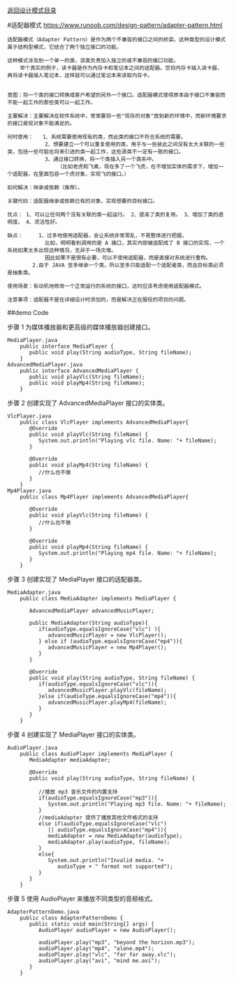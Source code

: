 <p>
    <a href="#" onclick="showITLearnPage('softdesign')">返回设计模式目录</a>
</p>

#适配器模式 
https://www.runoob.com/design-pattern/adapter-pattern.html

    适配器模式（Adapter Pattern）是作为两个不兼容的接口之间的桥梁。这种类型的设计模式属于结构型模式，它结合了两个独立接口的功能。
    
    这种模式涉及到一个单一的类，该类负责加入独立的或不兼容的接口功能。
        举个真实的例子，读卡器是作为内存卡和笔记本之间的适配器。您将内存卡插入读卡器，再将读卡器插入笔记本，这样就可以通过笔记本来读取内存卡。
    
    
    意图：将一个类的接口转换成客户希望的另外一个接口。适配器模式使得原本由于接口不兼容而不能一起工作的那些类可以一起工作。
    
    主要解决：主要解决在软件系统中，常常要将一些"现存的对象"放到新的环境中，而新环境要求的接口是现对象不能满足的。
    
    何时使用： 	1、系统需要使用现有的类，而此类的接口不符合系统的需要。 
                2、想要建立一个可以重复使用的类，用于与一些彼此之间没有太大关联的一些类，包括一些可能在将来引进的类一起工作，这些源类不一定有一致的接口。 
                3、通过接口转换，将一个类插入另一个类系中。
                    （比如老虎和飞禽，现在多了一个飞虎，在不增加实体的需求下，增加一个适配器，在里面包容一个虎对象，实现飞的接口。）
    
    如何解决：继承或依赖（推荐）。
    
    关键代码：适配器继承或依赖已有的对象，实现想要的目标接口。
    
    优点： 1、可以让任何两个没有关联的类一起运行。 2、提高了类的复用。 3、增加了类的透明度。 4、灵活性好。
    
    缺点： 	1、过多地使用适配器，会让系统非常零乱，不易整体进行把握。
                比如，明明看到调用的是 A 接口，其实内部被适配成了 B 接口的实现，一个系统如果太多出现这种情况，无异于一场灾难。
                因此如果不是很有必要，可以不使用适配器，而是直接对系统进行重构。
            2.由于 JAVA 至多继承一个类，所以至多只能适配一个适配者类，而且目标类必须是抽象类。
    
    使用场景：有动机地修改一个正常运行的系统的接口，这时应该考虑使用适配器模式。
    
    注意事项：适配器不是在详细设计时添加的，而是解决正在服役的项目的问题。
    



##demo Code


步骤 1
为媒体播放器和更高级的媒体播放器创建接口。

	MediaPlayer.java
		public interface MediaPlayer {
		   public void play(String audioType, String fileName);
		}
	AdvancedMediaPlayer.java
		public interface AdvancedMediaPlayer { 
		   public void playVlc(String fileName);
		   public void playMp4(String fileName);
		}
步骤 2
创建实现了 AdvancedMediaPlayer 接口的实体类。

	VlcPlayer.java
		public class VlcPlayer implements AdvancedMediaPlayer{
		   @Override
		   public void playVlc(String fileName) {
			  System.out.println("Playing vlc file. Name: "+ fileName);      
		   }
		 
		   @Override
		   public void playMp4(String fileName) {
			  //什么也不做
		   }
		}
	Mp4Player.java
		public class Mp4Player implements AdvancedMediaPlayer{
		 
		   @Override
		   public void playVlc(String fileName) {
			  //什么也不做
		   }
		 
		   @Override
		   public void playMp4(String fileName) {
			  System.out.println("Playing mp4 file. Name: "+ fileName);      
		   }
		}
步骤 3
创建实现了 MediaPlayer 接口的适配器类。

	MediaAdapter.java
		public class MediaAdapter implements MediaPlayer {
		 
		   AdvancedMediaPlayer advancedMusicPlayer;
		 
		   public MediaAdapter(String audioType){
			  if(audioType.equalsIgnoreCase("vlc") ){
				 advancedMusicPlayer = new VlcPlayer();       
			  } else if (audioType.equalsIgnoreCase("mp4")){
				 advancedMusicPlayer = new Mp4Player();
			  }  
		   }
		 
		   @Override
		   public void play(String audioType, String fileName) {
			  if(audioType.equalsIgnoreCase("vlc")){
				 advancedMusicPlayer.playVlc(fileName);
			  }else if(audioType.equalsIgnoreCase("mp4")){
				 advancedMusicPlayer.playMp4(fileName);
			  }
		   }
		}
步骤 4
创建实现了 MediaPlayer 接口的实体类。

	AudioPlayer.java
		public class AudioPlayer implements MediaPlayer {
		   MediaAdapter mediaAdapter; 
		 
		   @Override
		   public void play(String audioType, String fileName) {    
		 
			  //播放 mp3 音乐文件的内置支持
			  if(audioType.equalsIgnoreCase("mp3")){
				 System.out.println("Playing mp3 file. Name: "+ fileName);         
			  } 
			  //mediaAdapter 提供了播放其他文件格式的支持
			  else if(audioType.equalsIgnoreCase("vlc") 
				 || audioType.equalsIgnoreCase("mp4")){
				 mediaAdapter = new MediaAdapter(audioType);
				 mediaAdapter.play(audioType, fileName);
			  }
			  else{
				 System.out.println("Invalid media. "+
					audioType + " format not supported");
			  }
		   }   
		}
步骤 5
使用 AudioPlayer 来播放不同类型的音频格式。

	AdapterPatternDemo.java
		public class AdapterPatternDemo {
		   public static void main(String[] args) {
			  AudioPlayer audioPlayer = new AudioPlayer();
		 
			  audioPlayer.play("mp3", "beyond the horizon.mp3");
			  audioPlayer.play("mp4", "alone.mp4");
			  audioPlayer.play("vlc", "far far away.vlc");
			  audioPlayer.play("avi", "mind me.avi");
		   }
		}
